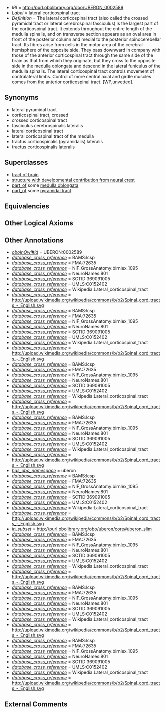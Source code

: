 * *IRI* = http://purl.obolibrary.org/obo/UBERON_0002589
 * *Label* = lateral corticospinal tract
 * *Definition* = The lateral corticospinal tract (also called the crossed pyramidal tract or lateral cerebrospinal fasciculus) is the largest part of the corticospinal tract. It extends throughout the entire length of the medulla spinalis, and on transverse section appears as an oval area in front of the posterior column and medial to the posterior spinocerebellar tract. Its fibres arise from cells in the motor area of the cerebral hemisphere of the opposite side. They pass downward in company with those of the anterior corticospinal tract through the same side of the brain as that from which they originate, but they cross to the opposite side in the medulla oblongata and descend in the lateral funiculus of the medulla spinalis. The lateral corticospinal tract controls movement of contralateral limbs. Control of more central axial and girdle muscles comes from the anterior corticospinal tract. [WP,unvetted].

## Synonyms

 * lateral pyramidal tract
 * corticospinal tract, crossed
 * crossed corticospinal tract
 * fasciculus cerebrospinalis lateralis
 * lateral corticospinal tract
 * lateral corticospinal tract of the medulla
 * tractus corticospinalis (pyramidalis) lateralis
 * tractus corticospinalis lateralis

## Superclasses

 * [tract of brain](../../UBERON/02/UBERON_0007702.md)
 * [structure with developmental contribution from neural crest](../../UBERON/14/UBERON_0010314.md)
 * [part_of](../../BFO/50/BFO_0000050.md) some [medulla oblongata](../../UBERON/96/UBERON_0001896.md)
 * [part_of](../../BFO/50/BFO_0000050.md) some [pyramidal tract](../../UBERON/07/UBERON_0002707.md)

## Equivalencies


## Other Logical Axioms


## Other Annotations

 * *[oboInOwl#id](../../id/oboInOwl#id.md)* = UBERON:0002589
 * *[database_cross_reference](../../ef/oboInOwl#hasDbXref.md)* = BAMS:lcsp
 * *[database_cross_reference](../../ef/oboInOwl#hasDbXref.md)* = FMA:72635
 * *[database_cross_reference](../../ef/oboInOwl#hasDbXref.md)* = NIF_GrossAnatomy:birnlex_1095
 * *[database_cross_reference](../../ef/oboInOwl#hasDbXref.md)* = NeuroNames:801
 * *[database_cross_reference](../../ef/oboInOwl#hasDbXref.md)* = SCTID:369091005
 * *[database_cross_reference](../../ef/oboInOwl#hasDbXref.md)* = UMLS:C0152402
 * *[database_cross_reference](../../ef/oboInOwl#hasDbXref.md)* = Wikipedia:Lateral_corticospinal_tract
 * *[database_cross_reference](../../ef/oboInOwl#hasDbXref.md)* = http://upload.wikimedia.org/wikipedia/commons/b/b2/Spinal_cord_tracts_-_English.svg
 * *[database_cross_reference](../../ef/oboInOwl#hasDbXref.md)* = BAMS:lcsp
 * *[database_cross_reference](../../ef/oboInOwl#hasDbXref.md)* = FMA:72635
 * *[database_cross_reference](../../ef/oboInOwl#hasDbXref.md)* = NIF_GrossAnatomy:birnlex_1095
 * *[database_cross_reference](../../ef/oboInOwl#hasDbXref.md)* = NeuroNames:801
 * *[database_cross_reference](../../ef/oboInOwl#hasDbXref.md)* = SCTID:369091005
 * *[database_cross_reference](../../ef/oboInOwl#hasDbXref.md)* = UMLS:C0152402
 * *[database_cross_reference](../../ef/oboInOwl#hasDbXref.md)* = Wikipedia:Lateral_corticospinal_tract
 * *[database_cross_reference](../../ef/oboInOwl#hasDbXref.md)* = http://upload.wikimedia.org/wikipedia/commons/b/b2/Spinal_cord_tracts_-_English.svg
 * *[database_cross_reference](../../ef/oboInOwl#hasDbXref.md)* = BAMS:lcsp
 * *[database_cross_reference](../../ef/oboInOwl#hasDbXref.md)* = FMA:72635
 * *[database_cross_reference](../../ef/oboInOwl#hasDbXref.md)* = NIF_GrossAnatomy:birnlex_1095
 * *[database_cross_reference](../../ef/oboInOwl#hasDbXref.md)* = NeuroNames:801
 * *[database_cross_reference](../../ef/oboInOwl#hasDbXref.md)* = SCTID:369091005
 * *[database_cross_reference](../../ef/oboInOwl#hasDbXref.md)* = UMLS:C0152402
 * *[database_cross_reference](../../ef/oboInOwl#hasDbXref.md)* = Wikipedia:Lateral_corticospinal_tract
 * *[database_cross_reference](../../ef/oboInOwl#hasDbXref.md)* = http://upload.wikimedia.org/wikipedia/commons/b/b2/Spinal_cord_tracts_-_English.svg
 * *[database_cross_reference](../../ef/oboInOwl#hasDbXref.md)* = BAMS:lcsp
 * *[database_cross_reference](../../ef/oboInOwl#hasDbXref.md)* = FMA:72635
 * *[database_cross_reference](../../ef/oboInOwl#hasDbXref.md)* = NIF_GrossAnatomy:birnlex_1095
 * *[database_cross_reference](../../ef/oboInOwl#hasDbXref.md)* = NeuroNames:801
 * *[database_cross_reference](../../ef/oboInOwl#hasDbXref.md)* = SCTID:369091005
 * *[database_cross_reference](../../ef/oboInOwl#hasDbXref.md)* = UMLS:C0152402
 * *[database_cross_reference](../../ef/oboInOwl#hasDbXref.md)* = Wikipedia:Lateral_corticospinal_tract
 * *[database_cross_reference](../../ef/oboInOwl#hasDbXref.md)* = http://upload.wikimedia.org/wikipedia/commons/b/b2/Spinal_cord_tracts_-_English.svg
 * *[has_obo_namespace](../../ce/oboInOwl#hasOBONamespace.md)* = uberon
 * *[database_cross_reference](../../ef/oboInOwl#hasDbXref.md)* = BAMS:lcsp
 * *[database_cross_reference](../../ef/oboInOwl#hasDbXref.md)* = FMA:72635
 * *[database_cross_reference](../../ef/oboInOwl#hasDbXref.md)* = NIF_GrossAnatomy:birnlex_1095
 * *[database_cross_reference](../../ef/oboInOwl#hasDbXref.md)* = NeuroNames:801
 * *[database_cross_reference](../../ef/oboInOwl#hasDbXref.md)* = SCTID:369091005
 * *[database_cross_reference](../../ef/oboInOwl#hasDbXref.md)* = UMLS:C0152402
 * *[database_cross_reference](../../ef/oboInOwl#hasDbXref.md)* = Wikipedia:Lateral_corticospinal_tract
 * *[database_cross_reference](../../ef/oboInOwl#hasDbXref.md)* = http://upload.wikimedia.org/wikipedia/commons/b/b2/Spinal_cord_tracts_-_English.svg
 * *[in_subset](../../et/oboInOwl#inSubset.md)* = http://purl.obolibrary.org/obo/uberon/core#uberon_slim
 * *[database_cross_reference](../../ef/oboInOwl#hasDbXref.md)* = BAMS:lcsp
 * *[database_cross_reference](../../ef/oboInOwl#hasDbXref.md)* = FMA:72635
 * *[database_cross_reference](../../ef/oboInOwl#hasDbXref.md)* = NIF_GrossAnatomy:birnlex_1095
 * *[database_cross_reference](../../ef/oboInOwl#hasDbXref.md)* = NeuroNames:801
 * *[database_cross_reference](../../ef/oboInOwl#hasDbXref.md)* = SCTID:369091005
 * *[database_cross_reference](../../ef/oboInOwl#hasDbXref.md)* = UMLS:C0152402
 * *[database_cross_reference](../../ef/oboInOwl#hasDbXref.md)* = Wikipedia:Lateral_corticospinal_tract
 * *[database_cross_reference](../../ef/oboInOwl#hasDbXref.md)* = http://upload.wikimedia.org/wikipedia/commons/b/b2/Spinal_cord_tracts_-_English.svg
 * *[database_cross_reference](../../ef/oboInOwl#hasDbXref.md)* = BAMS:lcsp
 * *[database_cross_reference](../../ef/oboInOwl#hasDbXref.md)* = FMA:72635
 * *[database_cross_reference](../../ef/oboInOwl#hasDbXref.md)* = NIF_GrossAnatomy:birnlex_1095
 * *[database_cross_reference](../../ef/oboInOwl#hasDbXref.md)* = NeuroNames:801
 * *[database_cross_reference](../../ef/oboInOwl#hasDbXref.md)* = SCTID:369091005
 * *[database_cross_reference](../../ef/oboInOwl#hasDbXref.md)* = UMLS:C0152402
 * *[database_cross_reference](../../ef/oboInOwl#hasDbXref.md)* = Wikipedia:Lateral_corticospinal_tract
 * *[database_cross_reference](../../ef/oboInOwl#hasDbXref.md)* = http://upload.wikimedia.org/wikipedia/commons/b/b2/Spinal_cord_tracts_-_English.svg
 * *[database_cross_reference](../../ef/oboInOwl#hasDbXref.md)* = BAMS:lcsp
 * *[database_cross_reference](../../ef/oboInOwl#hasDbXref.md)* = FMA:72635
 * *[database_cross_reference](../../ef/oboInOwl#hasDbXref.md)* = NIF_GrossAnatomy:birnlex_1095
 * *[database_cross_reference](../../ef/oboInOwl#hasDbXref.md)* = NeuroNames:801
 * *[database_cross_reference](../../ef/oboInOwl#hasDbXref.md)* = SCTID:369091005
 * *[database_cross_reference](../../ef/oboInOwl#hasDbXref.md)* = UMLS:C0152402
 * *[database_cross_reference](../../ef/oboInOwl#hasDbXref.md)* = Wikipedia:Lateral_corticospinal_tract
 * *[database_cross_reference](../../ef/oboInOwl#hasDbXref.md)* = http://upload.wikimedia.org/wikipedia/commons/b/b2/Spinal_cord_tracts_-_English.svg

## External Comments


